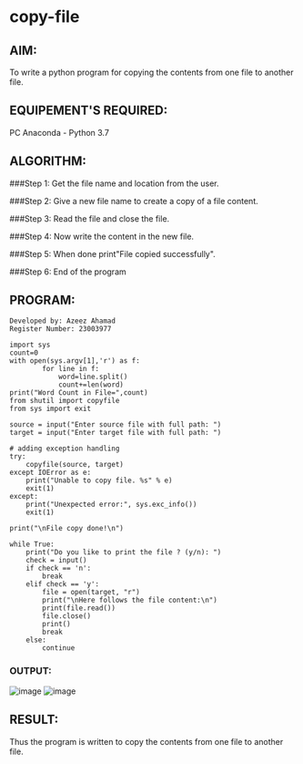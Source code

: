 # copy-file
## AIM:
To write a python program for copying the contents from one file to another file.
## EQUIPEMENT'S REQUIRED: 
PC
Anaconda - Python 3.7
## ALGORITHM: 
###Step 1:
Get the file name and location from the user.

###Step 2:
Give a new file name to create a copy of a file content.

###Step 3:
Read the file and close the file.

###Step 4:
Now write the content in the new file.

###Step 5:
When done print"File copied successfully".

###Step 6:
End of the program

## PROGRAM:
```
Developed by: Azeez Ahamad
Register Number: 23003977

import sys
count=0
with open(sys.argv[1],'r') as f:
        for line in f:
            word=line.split()
            count+=len(word)
print("Word Count in File=",count)
from shutil import copyfile
from sys import exit

source = input("Enter source file with full path: ")
target = input("Enter target file with full path: ")

# adding exception handling
try:
    copyfile(source, target)
except IOError as e:
    print("Unable to copy file. %s" % e)
    exit(1)
except:
    print("Unexpected error:", sys.exc_info())
    exit(1)

print("\nFile copy done!\n")

while True:
    print("Do you like to print the file ? (y/n): ")
    check = input()
    if check == 'n':
        break
    elif check == 'y':
        file = open(target, "r")
        print("\nHere follows the file content:\n")
        print(file.read())
        file.close()
        print()
        break
    else:
        continue
```

### OUTPUT:
![image](https://github.com/PuliNagaNeeraj/copy-file/assets/138849173/2ae62721-f52f-442e-b63f-e024ec6ab703)
![image](https://github.com/PuliNagaNeeraj/copy-file/assets/138849173/d8f9b318-becb-42e4-aa43-da91322e8305)



## RESULT:
Thus the program is written to copy the contents from one file to another file.
